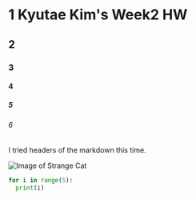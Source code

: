 # 1 Kyutae Kim's Week2 HW
## 2
### 3
#### 4
##### 5
###### 6

I tried headers of the markdown this time.

![Image of Strange Cat](https://octodex.github.com/images/yaktocat.png)

```python
for i in range(5):
  print(i)
```
